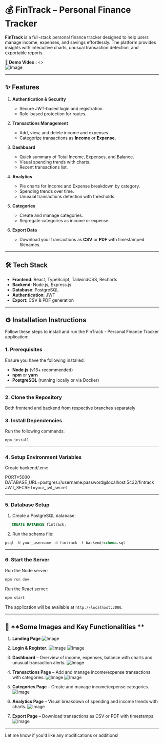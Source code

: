 # 💰 FinTrack – Personal Finance Tracker

**FinTrack** is a full-stack personal finance tracker designed to help users manage income, expenses, and savings effortlessly. The platform provides insights with interactive charts, unusual transaction detection, and exportable reports.

**🎥 Demo Video :** <>   
![Image](https://github.com/user-attachments/assets/21642bb5-6779-4d92-95e1-8d9da7173d51)

---

## ✨ Features

1. **Authentication & Security**
   - Secure JWT-based login and registration.
   - Role-based protection for routes.

2. **Transactions Management**
   - Add, view, and delete income and expenses.
   - Categorize transactions as **Income** or **Expense**.

3. **Dashboard**
   - Quick summary of Total Income, Expenses, and Balance.
   - Visual spending trends with charts.
   - Recent transactions list.

4. **Analytics**
   - Pie charts for Income and Expense breakdown by category.
   - Spending trends over time.
   - Unusual transactions detection with thresholds.

4. **Categories**
   - Create and manage categories.
   - Segregate categories as income or expense.

5. **Export Data**
   - Download your transactions as **CSV** or **PDF** with timestamped filenames.

---

## 🛠️ Tech Stack

- **Frontend**: React, TypeScript, TailwindCSS, Recharts  
- **Backend**: Node.js, Express.js  
- **Database**: PostgreSQL  
- **Authentication**: JWT  
- **Export**: CSV & PDF generation  

---

## ⚙️ Installation Instructions

Follow these steps to install and run the FinTrack - Personal Finance Tracker application:

### **1. Prerequisites**
Ensure you have the following installed:
- **Node.js** (v16+ recommended)  
- **npm** or **yarn**  
- **PostgreSQL** (running locally or via Docker)

---

### **2. Clone the Repository**
Both frontend and backend from respective branches separately

### **3. Install Dependencies**

Run the following commands:

```bash
npm install
```

---

### 4. Setup Environment Variables

Create backend/.env:

PORT=5000
DATABASE_URL=postgres://username:password@localhost:5432/fintrack
JWT_SECRET=your_jwt_secret

---

### **5. Database Setup**

1. Create a PostgreSQL database:
```sql
   CREATE DATABASE fintrack;
```
2. Run the schema file:
```sql
psql -U your_username -d fintrack -f backend/schema.sql
```

---

### **6. Start the Server**

Run the Node server:
```bash
npm run dev
```

Run the React server:
```bash
npm start
```

The application will be available at `http://localhost:3000`.

---

## 📸 **Some Images and Key Functionalities **

1. **Landing Page**
   ![Image](https://github.com/user-attachments/assets/21642bb5-6779-4d92-95e1-8d9da7173d51)

2. **Login & Register**.
   ![Image](https://github.com/user-attachments/assets/5341b3fd-4428-4af1-8132-b4800f802ef8)
   ![Image](https://github.com/user-attachments/assets/ddb964ae-4b40-4bd9-8a15-7f3b18705cf7)

4. **Dashboard**
   – Overview of income, expenses, balance with charts and unusual transaction alerts.
   ![Image](https://github.com/user-attachments/assets/d053843c-556f-4984-abf2-8a93fa114f31)

6. **Transactions Page**
   – Add and manage income/expense transactions with categories.
   ![Image](https://github.com/user-attachments/assets/8b815be3-cdb6-492e-8f04-5251627456d4)
   ![Image](https://github.com/user-attachments/assets/fc2ee2fc-8981-46db-a84d-91cae7857267)

8. **Categories Page**
   – Create and manage income/expense categories.
   ![Image](https://github.com/user-attachments/assets/22ea7047-c5ce-4cda-88cb-1c86e2add7b8)

10. **Analytics Page**
   – Visual breakdown of spending and income trends with charts.
   ![Image](https://github.com/user-attachments/assets/118e9703-3903-4b55-8e46-c116c81e40b5)

12. **Export Page**
   – Download transactions as CSV or PDF with timestamps.
   ![Image](https://github.com/user-attachments/assets/0565fc96-7868-4819-bfd1-5c6937c7c0cd)

---

Let me know if you'd like any modifications or additions!
